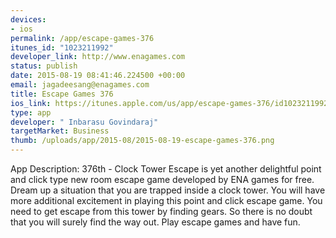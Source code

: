 ```yaml
--- 
devices: 
- ios
permalink: /app/escape-games-376
itunes_id: "1023211992"
developer_link: http://www.enagames.com
status: publish
date: 2015-08-19 08:41:46.224500 +00:00
email: jagadeesang@enagames.com
title: Escape Games 376
ios_link: https://itunes.apple.com/us/app/escape-games-376/id1023211992?mt=8
type: app
developer: " Inbarasu Govindaraj"
targetMarket: Business
thumb: /uploads/app/2015-08/2015-08-19-escape-games-376.png
---
```


App Description:
       376th - Clock Tower Escape is yet another delightful point and click type new room escape game developed by ENA games for free. Dream up a situation that you are trapped inside a clock tower. You will have more additional excitement in playing this point and click escape game. You need to get escape from this tower by finding gears. So there is no doubt that you will surely find the way out. Play escape games and have fun.
